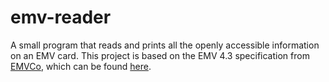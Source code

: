 # emv-reader

A small program that reads and prints all the openly accessible information on an EMV card. This project is based on the EMV 4.3 specification from [EMVCo](http://www.emvco.com/), which can be found [here](http://www.emvco.com/specifications.aspx?id=223).